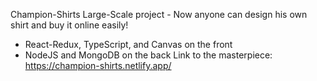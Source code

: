 Champion-Shirts
Large-Scale project - Now anyone can design his own shirt and buy it online easily!
- React-Redux, TypeScript, and Canvas on the front 
- NodeJS and MongoDB on the back
  Link to the masterpiece: https://champion-shirts.netlify.app/
